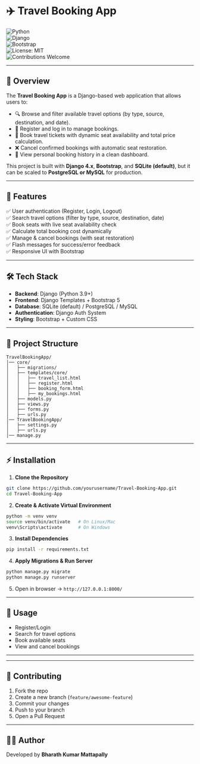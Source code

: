 # ✈️ Travel Booking App  

![Python](https://img.shields.io/badge/python-3.9%2B-blue.svg?logo=python&logoColor=white)  
![Django](https://img.shields.io/badge/django-4.0%2B-green.svg?logo=django&logoColor=white)  
![Bootstrap](https://img.shields.io/badge/UI-Bootstrap-purple.svg?logo=bootstrap)  
![License: MIT](https://img.shields.io/badge/License-MIT-orange.svg)  
![Contributions Welcome](https://img.shields.io/badge/contributions-welcome-brightgreen.svg?style=flat)  


---

## 📌 Overview  

The **Travel Booking App** is a Django-based web application that allows users to:  
- 🔍 Browse and filter available travel options (by type, source, destination, and date).  
- 👤 Register and log in to manage bookings.  
- 🛒 Book travel tickets with dynamic seat availability and total price calculation.  
- ❌ Cancel confirmed bookings with automatic seat restoration.  
- 📑 View personal booking history in a clean dashboard.  

This project is built with **Django 4.x**, **Bootstrap**, and **SQLite (default)**, but it can be scaled to **PostgreSQL or MySQL** for production.  

---

## 🚀 Features  

✅ User authentication (Register, Login, Logout)  
✅ Search travel options (filter by type, source, destination, date)  
✅ Book seats with live seat availability check  
✅ Calculate total booking cost dynamically  
✅ Manage & cancel bookings (with seat restoration)  
✅ Flash messages for success/error feedback  
✅ Responsive UI with Bootstrap  

---

## 🛠️ Tech Stack  

- **Backend**: Django (Python 3.9+)  
- **Frontend**: Django Templates + Bootstrap 5  
- **Database**: SQLite (default) / PostgreSQL / MySQL  
- **Authentication**: Django Auth System  
- **Styling**: Bootstrap + Custom CSS  

---

## 📂 Project Structure  

```
TravelBookingApp/
│── core/
│   ├── migrations/
│   ├── templates/core/
│   │   ├── travel_list.html
│   │   ├── register.html
│   │   ├── booking_form.html
│   │   ├── my_bookings.html
│   ├── models.py
│   ├── views.py
│   ├── forms.py
│   ├── urls.py
│── TravelBookingApp/
│   ├── settings.py
│   ├── urls.py
│── manage.py
```

---

## ⚡ Installation  

1. **Clone the Repository**  

```bash
git clone https://github.com/yourusername/Travel-Booking-App.git
cd Travel-Booking-App
```

2. **Create & Activate Virtual Environment**  

```bash
python -m venv venv
source venv/bin/activate   # On Linux/Mac
venv\Scripts\activate      # On Windows
```

3. **Install Dependencies**  

```bash
pip install -r requirements.txt
```

4. **Apply Migrations & Run Server**  

```bash
python manage.py migrate
python manage.py runserver
```

5. Open in browser → `http://127.0.0.1:8000/`  

---

## 🎯 Usage  

- Register/Login  
- Search for travel options  
- Book available seats  
- View and cancel bookings  

---

---

## 🤝 Contributing  

1. Fork the repo  
2. Create a new branch (`feature/awesome-feature`)  
3. Commit your changes  
4. Push to your branch  
5. Open a Pull Request  

---

## 👨‍💻 Author  

Developed by **Bharath Kumar Mattapally**  

